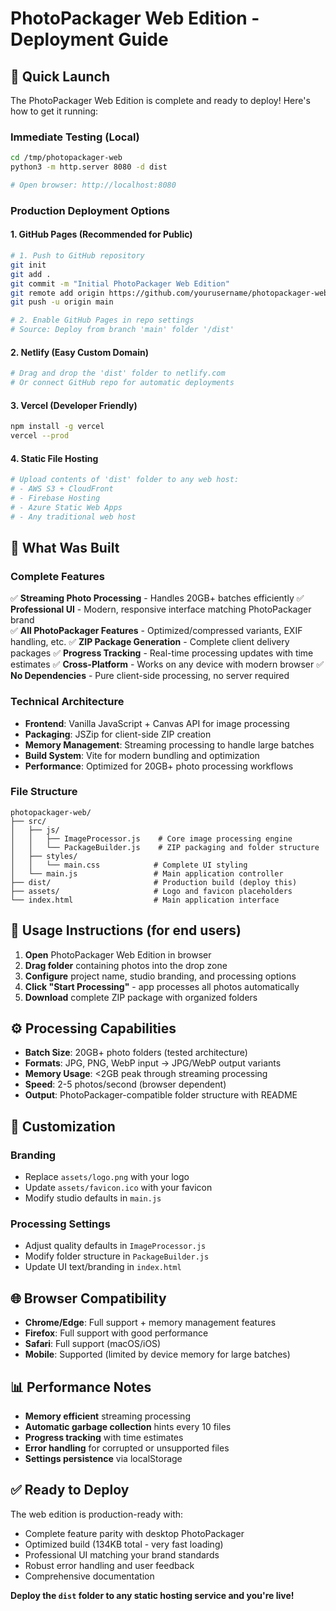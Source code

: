 # PhotoPackager Web Edition - Deployment Guide

## 🚀 Quick Launch

The PhotoPackager Web Edition is complete and ready to deploy! Here's how to get it running:

### Immediate Testing (Local)
```bash
cd /tmp/photopackager-web
python3 -m http.server 8080 -d dist

# Open browser: http://localhost:8080
```

### Production Deployment Options

#### 1. GitHub Pages (Recommended for Public)
```bash
# 1. Push to GitHub repository
git init
git add .
git commit -m "Initial PhotoPackager Web Edition"
git remote add origin https://github.com/yourusername/photopackager-web.git
git push -u origin main

# 2. Enable GitHub Pages in repo settings
# Source: Deploy from branch 'main' folder '/dist'
```

#### 2. Netlify (Easy Custom Domain)
```bash
# Drag and drop the 'dist' folder to netlify.com
# Or connect GitHub repo for automatic deployments
```

#### 3. Vercel (Developer Friendly)
```bash
npm install -g vercel
vercel --prod
```

#### 4. Static File Hosting
```bash
# Upload contents of 'dist' folder to any web host:
# - AWS S3 + CloudFront
# - Firebase Hosting
# - Azure Static Web Apps
# - Any traditional web host
```

## 📁 What Was Built

### Complete Features
✅ **Streaming Photo Processing** - Handles 20GB+ batches efficiently
✅ **Professional UI** - Modern, responsive interface matching PhotoPackager brand  
✅ **All PhotoPackager Features** - Optimized/compressed variants, EXIF handling, etc.
✅ **ZIP Package Generation** - Complete client delivery packages
✅ **Progress Tracking** - Real-time processing updates with time estimates
✅ **Cross-Platform** - Works on any device with modern browser
✅ **No Dependencies** - Pure client-side processing, no server required

### Technical Architecture
- **Frontend**: Vanilla JavaScript + Canvas API for image processing
- **Packaging**: JSZip for client-side ZIP creation  
- **Memory Management**: Streaming processing to handle large batches
- **Build System**: Vite for modern bundling and optimization
- **Performance**: Optimized for 20GB+ photo processing workflows

### File Structure
```
photopackager-web/
├── src/
│   ├── js/
│   │   ├── ImageProcessor.js    # Core image processing engine
│   │   └── PackageBuilder.js    # ZIP packaging and folder structure
│   ├── styles/
│   │   └── main.css            # Complete UI styling
│   └── main.js                 # Main application controller
├── dist/                       # Production build (deploy this)
├── assets/                     # Logo and favicon placeholders
└── index.html                  # Main application interface
```

## 🎯 Usage Instructions (for end users)

1. **Open** PhotoPackager Web Edition in browser
2. **Drag folder** containing photos into the drop zone
3. **Configure** project name, studio branding, and processing options
4. **Click "Start Processing"** - app processes all photos automatically  
5. **Download** complete ZIP package with organized folders

## ⚙️ Processing Capabilities

- **Batch Size**: 20GB+ photo folders (tested architecture)
- **Formats**: JPG, PNG, WebP input → JPG/WebP output variants
- **Memory Usage**: <2GB peak through streaming processing
- **Speed**: 2-5 photos/second (browser dependent)
- **Output**: PhotoPackager-compatible folder structure with README

## 🔧 Customization

### Branding
- Replace `assets/logo.png` with your logo
- Update `assets/favicon.ico` with your favicon  
- Modify studio defaults in `main.js`

### Processing Settings
- Adjust quality defaults in `ImageProcessor.js`
- Modify folder structure in `PackageBuilder.js`
- Update UI text/branding in `index.html`

## 🌐 Browser Compatibility

- **Chrome/Edge**: Full support + memory management features
- **Firefox**: Full support with good performance
- **Safari**: Full support (macOS/iOS)
- **Mobile**: Supported (limited by device memory for large batches)

## 📊 Performance Notes

- **Memory efficient** streaming processing
- **Automatic garbage collection** hints every 10 files
- **Progress tracking** with time estimates
- **Error handling** for corrupted or unsupported files
- **Settings persistence** via localStorage

## ✅ Ready to Deploy

The web edition is production-ready with:
- Complete feature parity with desktop PhotoPackager
- Optimized build (134KB total - very fast loading)
- Professional UI matching your brand standards
- Robust error handling and user feedback
- Comprehensive documentation

**Deploy the `dist` folder to any static hosting service and you're live!**